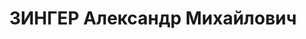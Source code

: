 ---
title: ЗИНГЕР Александр Михайлович
description: народився 1907 у м. Кременчук Кременчуцького пов. Полтавської губ. Єврей,
  з робітників, освіта початкова, позапарт., у 1930—1935 рр. кандидат у члени ВКП(б).
  Проживав у Харкові. Робітник ХВБЗ. У 1927 р. під слідством Кременчуцького окрвідділу
  ДПУ УСРР як член к.-р. троцькістської організації. Заарештований _09.07.1937_ р.
  як член к.-р. троцькістського угруповання та к.-р. троцькістську діяльність (ст.
  54-10 ч. 1 КК УРСР) і військовою колегією Верховного Суду СРСР _30.12.1937_ р. (статті
  548, 5411 КК УРСР) засуджений до розстрілу з конфіскацією особистого майна. Розстріляний
  _31.12.1937_ р. у Харкові. Реабілітований _03.10.1991_ р.
---
